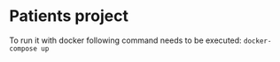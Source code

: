 # Patients project

To run it with docker following command needs to be executed: `docker-compose up`
